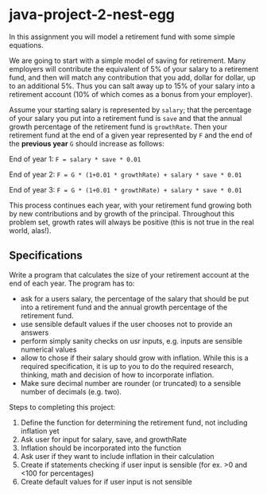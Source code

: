 # java-project-2-nest-egg
In this assignment you will model a retirement fund with some simple equations. 

We are going to start with a simple model of saving for retirement. Many employers will contribute the equivalent of 5% of your salary to a retirement fund, and then will match any contribution that you add, dollar for dollar, up to an additional 5%. Thus you can salt away up to 15% of your salary into a retirement account (10% of which comes as a bonus from your employer). 

Assume your starting salary is represented by `salary`; that the percentage of your salary you put into a retirement fund is `save` and that the annual growth percentage of the retirement fund is `growthRate`. Then your retirement fund at the end of a given year represented by `F` and the end of the **previous year** `G`  should increase as follows: 

End of year 1: `F = salary * save * 0.01`

End of year 2: `F = G * (1+0.01 * growthRate) + salary * save * 0.01`

End of year 3: `F = G * (1+0.01 * growthRate) + salary * save * 0.01`

This process continues each year, with your retirement fund growing both by new contributions and by growth of the principal. Throughout this problem set, growth rates will always be positive (this is not true in the real world, alas!). 

## Specifications
Write a program that calculates the size of your retirement account at the end of each year. The program has to:
* ask for a users salary, the percentage of the salary that should be put into a retirement fund and the annual growth percentage of the retirement fund.
* use sensible default values if the user chooses not to provide an answers
* perform simply sanity checks on usr inputs, e.g. inputs are sensible numerical values
* allow to chose if their salary should grow with inflation. While this is a required specification, it is up to you to do the required research, thinking, math and decision of how to incorporate inflation.
* Make sure decimal number are rounder (or truncated) to a sensible number of decimals (e.g. two).

Steps to completing this project:
1. Define the function for determining the retirement fund, not including inflation yet
2. Ask user for input for salary, save, and growthRate
3. Inflation should be incorporated into the function
4. Ask user if they want to include inflation in their calculation
5. Create if statements checking if user input is sensible (for ex. >0 and <100 for percentages)
6. Create default values for if user input is not sensible
